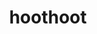 ---
id: 163
title: hoothoot
types: [normal,flying]
image: https://raw.githubusercontent.com/PokeAPI/sprites/master/sprites/pokemon/163.png
---